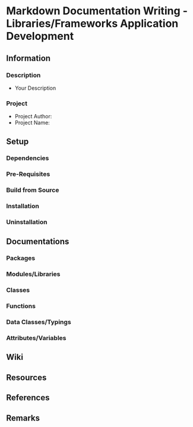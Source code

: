 # Markdown Documentation Writing - Libraries/Frameworks Application Development

## Information
### Description
+ Your Description

### Project
+ Project Author: 
+ Project Name: 

## Setup
### Dependencies
### Pre-Requisites
### Build from Source
### Installation
### Uninstallation

## Documentations
### Packages
### Modules/Libraries
### Classes
### Functions
### Data Classes/Typings
### Attributes/Variables

## Wiki

## Resources

## References

## Remarks


